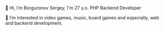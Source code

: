 👋 Hi, I’m Borguronov Sergey, I'm 27 y.o. PHP Backend Developer

👀 I’m interested in video games, music, board games and especially, web and backend development.
